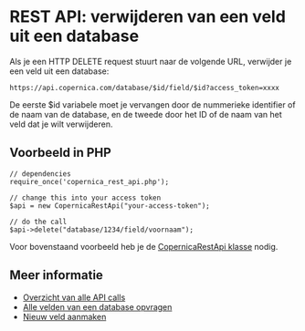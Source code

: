 # REST API: verwijderen van een veld uit een database

Als je een HTTP DELETE request stuurt naar de volgende URL, verwijder je een 
veld uit een database:

`https://api.copernica.com/database/$id/field/$id?access_token=xxxx`

De eerste $id variabele moet je vervangen door de nummerieke identifier of de naam
van de database, en de tweede door het ID of de naam van het veld dat je wilt
verwijderen.

## Voorbeeld in PHP

    // dependencies
    require_once('copernica_rest_api.php');
    
    // change this into your access token
    $api = new CopernicaRestApi("your-access-token");

    // do the call
    $api->delete("database/1234/field/voornaam");

Voor bovenstaand voorbeeld heb je de [CopernicaRestApi klasse](rest-php) nodig.

## Meer informatie

* [Overzicht van alle API calls](rest-reference)
* [Alle velden van een database opvragen](rest-get-database-fields)
* [Nieuw veld aanmaken](rest-post-database-fields)

